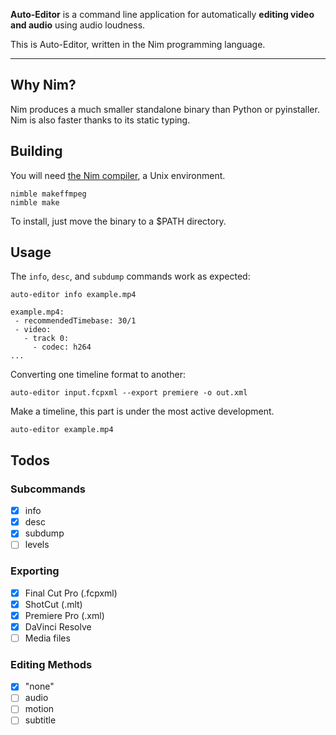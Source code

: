 **Auto-Editor** is a command line application for automatically **editing video and audio** using audio loudness.

This is Auto-Editor, written in the Nim programming language.

---

## Why Nim?
Nim produces a much smaller standalone binary than Python or pyinstaller. Nim is also faster thanks to its static typing.

## Building
You will need [the Nim compiler](https://nim-lang.org/), a Unix environment.

```
nimble makeffmpeg
nimble make
```

To install, just move the binary to a $PATH directory.

## Usage

The `info`, `desc`, and `subdump` commands work as expected:

```
auto-editor info example.mp4

example.mp4:
 - recommendedTimebase: 30/1
 - video:
   - track 0:
     - codec: h264
...
```

Converting one timeline format to another:
```
auto-editor input.fcpxml --export premiere -o out.xml
```

Make a timeline, this part is under the most active development.
```
auto-editor example.mp4
```

## Todos

### Subcommands
- [x] info
- [x] desc
- [x] subdump
- [ ] levels

### Exporting
- [x] Final Cut Pro (.fcpxml)
- [x] ShotCut (.mlt)
- [x] Premiere Pro (.xml)
- [x] DaVinci Resolve
- [ ] Media files

### Editing Methods
- [x] "none"
- [ ] audio
- [ ] motion
- [ ] subtitle